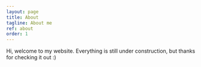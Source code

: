 ```yaml
---
layout: page
title: About
tagline: About me
ref: about
order: 1
---
```


Hi, welcome to my website.
Everything is still under construction, but thanks for checking it out :)
